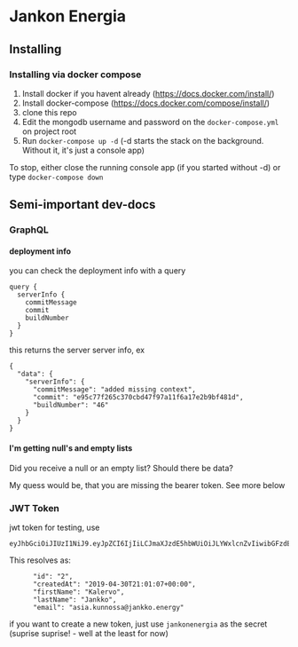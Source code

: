 # Jankon Energia

## Installing 

### Installing via docker compose

1) Install docker if you havent already (https://docs.docker.com/install/)
2) Install docker-compose (https://docs.docker.com/compose/install/)
4) clone this repo
5) Edit the mongodb username and password on the ```docker-compose.yml``` on project root
6) Run ```docker-compose up -d```
(-d starts the stack on the background. Without it, it's just a console app)

To stop, either close the running console app (if you started without -d) or type ```docker-compose down```

## Semi-important dev-docs

### GraphQL

#### deployment info

you can check the deployment info with a query
```
query {
  serverInfo {
    commitMessage
    commit
    buildNumber
  }
}

```
this returns the server server info, ex
```
{
  "data": {
    "serverInfo": {
      "commitMessage": "added missing context",
      "commit": "e95c77f265c370cbd47f97a11f6a17e2b9bf481d",
      "buildNumber": "46"
    }
  }
}
```

#### I'm getting null's and empty lists
Did you receive a null or an empty list?
Should there be data?

My quess would be, that you are missing the bearer token. See more below 

### JWT Token
jwt token for testing, use
```
eyJhbGciOiJIUzI1NiJ9.eyJpZCI6IjIiLCJmaXJzdE5hbWUiOiJLYWxlcnZvIiwibGFzdE5hbWUiOiJKYW5ra28iLCJlbWFpbCI6ImFzaWEua3Vubm9zc2FAamFua2tvLmVuZXJneSIsImNyZWF0ZWRBdCI6IjIwMTktMDQtMzBUMjE6MDE6MDcrMDA6MDAifQ.8AMQR2p1nRbmzV7O8NNHcZ0IBMes7QpqEAKyjV7jcC4
```
This resolves as:

```
      "id": "2",
      "createdAt": "2019-04-30T21:01:07+00:00",
      "firstName": "Kalervo",
      "lastName": "Jankko",
      "email": "asia.kunnossa@jankko.energy"
```

if you want to create a new token, just use ```jankonenergia``` as the secret (suprise suprise! - well at the least for now)
